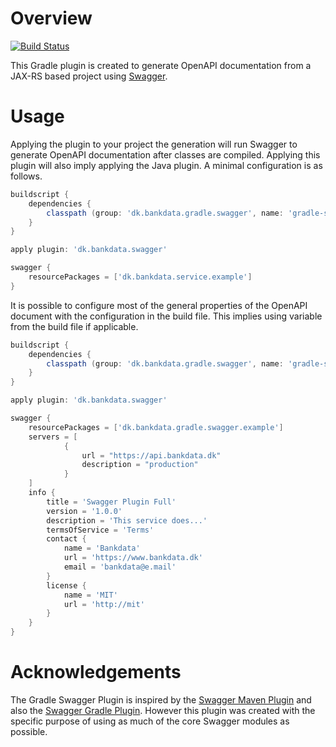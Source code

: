 # Overview

[![Build Status](https://travis-ci.org/Bankdata/gradle-swagger-plugin.svg?branch=master)](https://travis-ci.org/Bankdata/gradle-swagger-plugin)

This Gradle plugin is created to generate OpenAPI documentation from a JAX-RS based project using
[Swagger](https://github.com/swagger-api/swagger-core).


# Usage

Applying the plugin to your project the generation will run Swagger to generate OpenAPI documentation
after classes are compiled. Applying this plugin will also imply applying the Java plugin. A minimal
configuration is as follows.

```groovy
buildscript {
    dependencies {
        classpath (group: 'dk.bankdata.gradle.swagger', name: 'gradle-swagger-plugin', version: '2.0.0')
    }
}

apply plugin: 'dk.bankdata.swagger'

swagger {
    resourcePackages = ['dk.bankdata.service.example']
}
```

It is possible to configure most of the general properties of the OpenAPI document with
the configuration in the build file. This implies using variable from the build file
if applicable.

```groovy
buildscript {
    dependencies {
        classpath (group: 'dk.bankdata.gradle.swagger', name: 'gradle-swagger-plugin', version: '2.0.0')
    }
}

apply plugin: 'dk.bankdata.swagger'

swagger {
    resourcePackages = ['dk.bankdata.gradle.swagger.example']
    servers = [
            {
                url = "https://api.bankdata.dk"
                description = "production"
            }
    ]
    info {
        title = 'Swagger Plugin Full'
        version = '1.0.0'
        description = 'This service does...'
        termsOfService = 'Terms'
        contact {
            name = 'Bankdata'
            url = 'https://www.bankdata.dk'
            email = 'bankdata@e.mail'
        }
        license {
            name = 'MIT'
            url = 'http://mit'
        }
    }
}
```



# Acknowledgements

The Gradle Swagger Plugin is inspired by the [Swagger Maven Plugin](https://github.com/openapi-tools/swagger-maven-plugin)
and also the [Swagger Gradle Plugin](https://github.com/gigaSproule/swagger-gradle-plugin). However this plugin
was created with the specific purpose of using as much of the core Swagger modules as possible.